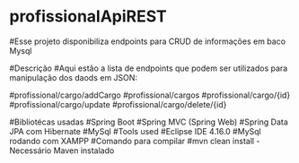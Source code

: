 # profissionalApiREST

#Esse projeto disponibiliza endpoints para CRUD de informações em baco Mysql

#Descrição
#Aqui estão a lista de endpoints que podem ser utilizados para manipulação dos daods em JSON:

#profissional/cargo/addCargo
#profissional/cargos
#profissional/cargo/{id}
#profissional/cargo/update
#profissional/cargo/delete/{id}
	
#Bibliotécas usadas
#Spring Boot
#Spring MVC (Spring Web)
#Spring Data JPA com Hibernate
#MySql
#Tools used
#Eclipse IDE 4.16.0
#MySql rodando com XAMPP
#Comando para compilar
#mvn clean install - Necessário Maven instalado
